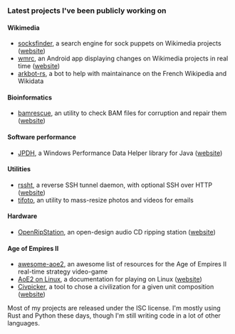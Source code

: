 ### Latest projects I've been publicly working on

#### Wikimedia

* [socksfinder](https://github.com/Arkanosis/socksfinder), a search engine for sock puppets on Wikimedia projects ([website](https://socksfinder.toolforge.org/))
* [wmrc](https://github.com/Arkanosis/wmrc), an Android app displaying changes on Wikimedia projects in real time ([website](https://wmrc.arkanosis.net/))
* [arkbot-rs](https://github.com/Arkanosis/arkbot-rs), a bot to help with maintainance on the French Wikipedia and Wikidata

#### Bioinformatics

* [bamrescue](https://github.com/Arkanosis/bamrescue), an utility to check BAM files for corruption and repair them ([website](https://bamrescue.arkanosis.net/))

#### Software performance

* [JPDH](https://github.com/Arkanosis/JPDH), a Windows Performance Data Helper library for Java ([website](https://jpdh.arkanosis.com))

#### Utilities

* [rssht](https://github.com/Arkanosis/rssht), a reverse SSH tunnel daemon, with optional SSH over HTTP ([website](https://rssht.readthedocs.io/))
* [tifoto](https://github.com/Arkanosis/tifoto), an utility to mass-resize photos and videos for emails

#### Hardware

* [OpenRipStation](https://github.com/Arkanosis/OpenRipStation), an open-design audio CD ripping station ([website](https://ors.arkanosis.net/))

#### Age of Empires II

* [awesome-aoe2](https://github.com/Arkanosis/awesome-aoe2), an awesome list of resources for the Age of Empires II real-time strategy video-game
* [AoE2 on Linux](https://github.com/ArkanosisNet/aoe2.arkanosis.net/tree/master/linux), a documentation for playing on Linux ([website](https://aoe2.arkanosis.net/linux/))
* [Civpicker](https://github.com/ArkanosisNet/aoe2.arkanosis.net/tree/master/civpicker), a tool to chose a civilization for a given unit composition ([website](https://aoe2.arkanosis.net/civpicker/))


Most of my projects are released under the ISC license. I'm mostly using Rust and Python these days, though I'm still writing code in a lot of other languages.

